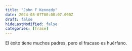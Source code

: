 ```yaml
---
title: "John F Kennedy"
date: 2024-08-07T00:00:07.000Z
draft: false
hideLastModified: false
categories: [frase]
---
```


El éxito tiene muchos padres, pero el fracaso es huérfano.